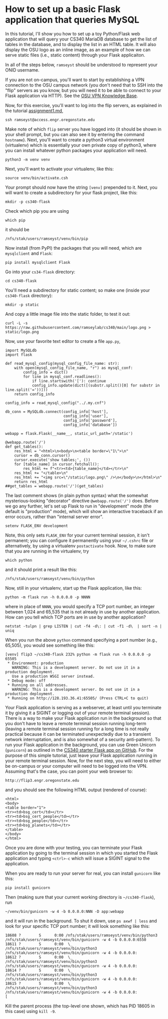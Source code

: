 # How to set up a basic Flask application that queries MySQL

In this tutorial, I'll show you how to set up a toy Python/Flask
web application that will query your CS340 MariaDB database
to get the list of tables in the database, and to display the
list in an HTML table. It will also display the OSU logo
as an inline image, as an example of how we can serve static
files (i.e., static content) through your Flask applicaiton.

In all of the steps below, `ramseyst` should be understood to
represent your ONID username.

If you are not on-campus, you'll want to start by establishing
a VPN connection to the OSU campus network (you don't need that to
SSH into the "flip" servers as you know, but you will need it to
be able to connect to your Flask application via HTTP). See the
[OSU VPN Knowledge Base](https://oregonstate.teamdynamix.com/TDClient/1935/Portal/KB/?CategoryID=6889).

Now, for this exercise, you'll want to log into the flip servers,
as explained in the tutorial [assignment1.md](assignment1.md),
```
ssh ramseyst@access.engr.oregonstate.edu
```
Make note of which `flip` server you have logged into (it should be shown in
your shell prompt, but you can also see it by entering the command `hostname`).
Next, you'll want to create a python3 virtual environment (virtualenv) which is
essentially your own private copy of python3, where you can install whatever
python packages your application will need.
```
python3 -m venv venv
```
Next, you'll want to activate your virtualenv, like this:
```
source venv/bin/activate.csh
```
Your prompt should now have the string `[venv]` prepended to it.
Next, you will want to create a subdirectory for your flask
project, like this:
```
mkdir -p cs340-flask
```
Check which pip you are using
```
which pip
```
it should be 
```
/nfs/stak/users/ramseyst/venv/bin/pip
```
Now install (from PyPI) the packages that you will need, which are `mysqlclient` and `Flask`:
```
pip install mysqlclient Flask
```
Go into your `cs34-flask` directory:
```
cd cs340-flask
```
You'll need a subdirectory for static content; so make one (inside your `cs340-flask` directory):
```
mkdir -p static
```
And copy a little image file into the static folder, to test it out:
```
curl -L -s https://raw.githubusercontent.com/ramseylab/cs340/main/logo.png > static/logo.png
```
Now, use your favorite text editor to create a file `app.py`,
```
import MySQLdb
import flask

def read_mysql_config(mysql_config_file_name: str):
    with open(mysql_config_file_name, "r") as mysql_conf:
        config_info = dict()
        for line in mysql_conf.readlines():
            if line.startswith('['): continue
            config_info.update(dict([(substr.split()[0] for substr in line.split('='))]))
    return config_info

config_info = read_mysql_config("../.my.cnf")

db_conn = MySQLdb.connect(config_info['host'],
                          config_info['user'],
                          config_info['password'],
                          config_info['database'])

webapp = flask.Flask(__name__, static_url_path='/static')

@webapp.route('/')
def get_tables():
    res_html = "<html>\n<body>\n<table border=\"1\">\n"
    cursor = db_conn.cursor()
    cursor.execute('show tables;', ())
    for [table_name] in cursor.fetchall():
        res_html += f"<tr><td>{table_name}</td></tr>\n"
    res_html += "</table>\n"
    res_html += "<img src=\"/static/logo.png\" />\n</body>\n</html>\n"
    return res_html
##get_tables = webapp.route('/')(get_tables)
```
The last comment shows (in plain python syntax) what the somewhat
mysterious-looking "decorator" directive `@webapp.route('/')` does.  Before we
go any further, let's set up Flask to run in "development" mode (the default is
"production" mode), which will show an interactive traceback if an error occurs,
rather than "internal server error".
```
setenv FLASK_ENV development
```
Note, this only sets `FLASK_ENV` for your current terminal session,
it isn't permanent; you can configure it permanently using your `~/.cshrc` file
or alternatively, by using a virtualenv `postactivate` hook.
Now, to make sure that you are running in the virtualenv, try
```
which python
```
and it should print a result like this:
```
/nfs/stak/users/ramseyst/venv/bin/python
```
Now, still in your virtualenv, start up the Flask application, like this:
```
python -m flask run -h 0.0.0.0 -p NNNN
```
where in place of `NNNN`, you would specify a TCP port number, 
an integer between 1,024 and 65,535 that is not already in use by another application. How
can you tell which TCP ports are in use by another application?
```
netstat -tulpn | grep LISTEN | cut -f4 -d\: | cut -f1 -d\  | sort -n | uniq
```
When you run the above `python` command specifying a port number
(e.g., 65,505), you would see something like this:
```
[venv] flip3 ~/cs340-flask 232% python -m flask run -h 0.0.0.0 -p 65505
 * Environment: production
   WARNING: This is a development server. Do not use it in a production deployment.
   Use a production WSGI server instead.
 * Debug mode: off
 * Running on all addresses.
   WARNING: This is a development server. Do not use it in a production deployment.
 * Running on http://128.193.36.41:65505/ (Press CTRL+C to quit)
 ```
Your Flask application is serving as a webserver, at least until you terminate
it by giving it a SIGINT or logging out of your remote terminal session). 
There is a way to make your Flask application run in the background so that 
you don't have to leave a remote terminal session running long-term (leaving a
remote terminal session running for a long time is not really practical because it
can be terminated unexpectedly due to a transient network interruptation, and
is also somewhat of a security anti-pattern). To run your Flask application in
the background, you can use Green Unicorn (`gunicorn`) as outlined in the 
[CS340 starter Flask app on GitHub](https://github.com/knightsamar/CS340_starter_flask_app).
For the purpose of this simple tutorial, just leave your Flask application running
in your remote terminal session. Now, for the next step, you will need to either
be on-campus or your computer will need to be logged into the VPN. Assuming that's
the case, you can point your web browser to:
```
http://flip3.engr.oregonstate.edu
```
and you should see the following HTML output (rendered of course):
```
<html>
<body>
<table border="1">
<tr><td>bsg_cert</td></tr>
<tr><td>bsg_cert_people</td></tr>
<tr><td>bsg_people</td></tr>
<tr><td>bsg_planets</td></tr>
</table>
</body>
</html>
```
Once you are done with your testing, you can terminate your Flask application
by going to the terminal session in which you started the Flask application
and typing `<ctrl>-c` which will issue a SIGINT signal to the application.

When you are ready to run your server for real, you can install `gunicorn`
like this:
```
pip install gunicorn
```
Then (making sure that your current working directory is `~/cs340-flask`), run
```
~/venv/bin/gunicorn -w 4 -b 0.0.0.0:NNN -D app:webapp
```
and it will run in the background. To shut it down, use
`ps axwf | less` and look for your specific TCP port number; it will
look something like this:
```
18608 ?        S      0:00 /nfs/stak/users/ramseyst/venv/bin/python3 /nfs/stak/users/ramseyst/venv/bin/gunicorn -w 4 -b 0.0.0.0:6550
18611 ?        S      0:00  \_ /nfs/stak/users/ramseyst/venv/bin/python3 /nfs/stak/users/ramseyst/venv/bin/gunicorn -w 4 -b 0.0.0.0:
18612 ?        S      0:00  \_ /nfs/stak/users/ramseyst/venv/bin/python3 /nfs/stak/users/ramseyst/venv/bin/gunicorn -w 4 -b 0.0.0.0:
18614 ?        S      0:00  \_ /nfs/stak/users/ramseyst/venv/bin/python3 /nfs/stak/users/ramseyst/venv/bin/gunicorn -w 4 -b 0.0.0.0:
18615 ?        S      0:00  \_ /nfs/stak/users/ramseyst/venv/bin/python3 /nfs/stak/users/ramseyst/venv/bin/gunicorn -w 4 -b 0.0.0.0:
[
```
Kill the parent process (the top-level one shown, which has PID 18605 in this case)
using `kill -9`.
